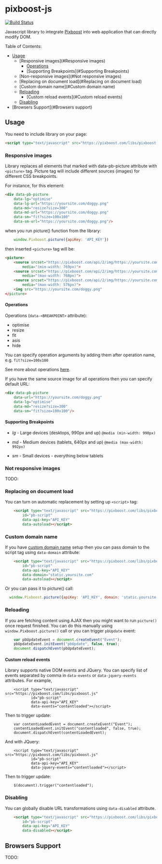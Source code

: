 # pixboost-js

[![Build Status](https://travis-ci.org/Pixboost/pixboost-js.svg?branch=master)](https://travis-ci.org/Pixboost/pixboost-js)


Javascript library to integrate [Pixboost](https://pixboost.com) into web application that
can directly modify DOM.

Table of Contents:

* [Usage](#usage)
    * [Responsive images](#Responsive images)
        * [Operations](#Operations)
        * [Supporting Breakpoints](#Supporting Breakpoints)
    * [Non-responsive images](#Not responsive images)
    * [Replacing on document load](#Replacing on document load)
    * [Custom domain name](#Custom domain name)
    * [Reloading](#Reloading)
        * [Custom reload events](#Custom reload events)
    * [Disabling](#Disabling)
* [Browsers Support](#Browsers support)

    

## Usage

You need to include library on your page:

```html
<script type="text/javascript" src="https://pixboost.com/libs/pixboost.js"></script> 
```

### Responsive images
Library replaces all elements that marked with data-pb-picture attribute with `<picture>` tag.
Picture tag will include different sources (images) for different CSS breakpoints.

For instance, for this element:

```html
<div data-pb-picture
    data-lg="optimise"
    data-lg-url="https://yoursite.com/doggy.png"
    data-md="resize?size=300"
    data-md-url="https://yoursite.com/doggy.png"
    data-sm="fit?size=100x100"
    data-sm-url="https://yoursite.com/doggy.png"/>
```

when you run picture() function from the library: 

```js
    window.Pixboost.picture({apiKey: 'API_KEY'})
```

then inserted `<picture>` tag will be:

```html
<picture>
    <source srcset="https://pixboost.com/api/2/img/https://yoursite.com/doggy.png/optimise?auth=API_KEY" 
        media="(min-width: 769px)">
    <source srcset="https://pixboost.com/api/2/img/https://yoursite.com/doggy.png/resize?size=300&auth=API_KEY" 
        media="(max-width: 768px)">
    <source srcset="https://pixboost.com/api/2/img/https://yoursite.com/doggy.png/fit?size=100x100&auth=API_KEY" 
        media="(max-width: 576px)">
    <img src="https://yoursite.com/doggy.png"
</picture>
```

#### Operations

Operations (`data-<BREAKPOINT>` attribute):

* optimise
* resize
* fit
* asis
* hide

You can specify operation arguments by adding them after operation name, e.g. `fit?size=100x100`

See more about operations [here](https://pixboost.com/docs/api/).

If you have the same source image for all operations then you can specify default URL:

```html
<div data-pb-picture
    data-url="https://yoursite.com/doggy.png"
    data-lg="optimise"
    data-md="resize?size=300"
    data-sm="fit?size=100x100"/>
``` 

#### Supporting Breakpoints


* _lg_ - Large devices (desktops, 990px and up)
  `@media (min-width: 990px)`

* _md_ - Medium devices (tablets, 640px and up)
  `@media (max-width: 992px)`

* _sm_ - Small devices - everything below tablets

### Not responsive images

TODO: 

### Replacing on document load

You can turn on automatic replacement by setting up `<script>` tag:

```html
    <script type="text/javascript" src="https://pixboost.com/libs/pixboost.js" 
        id="pb-script" 
        data-api-key="API_KEY"
        data-autoload></script>
```

### Custom domain name

If you have [custom domain name](https://help.pixboost.com/setup/custom-domain.html) setup then
you can pass domain to the script tag using `data-domain` attribute:

```html
    <script type="text/javascript" src="https://pixboost.com/libs/pixboost.js" 
        id="pb-script" 
        data-api-key="API_KEY"
        data-domain="static.yoursite.com"
        data-autoload></script>
```

Or you can pass it to picture() call:

```js
  window.Pixboost.picture({apiKey: 'API_KEY', domain: 'static.yoursite.com'})
```

### Reloading

If you are fetching content using AJAX then you might want to run `picture()` once request finished.
You can do this manually using `window.Pixboost.picture()` call or you can trigger `pbUpdate` event:

```js
    var pbUpdateEvent = document.createEvent("Event");
    pbUpdateEvent.initEvent("pbUpdate", false, true);
    document.dispatchEvent(pbUpdateEvent);
```

#### Custom reload events

Library supports native DOM events and JQuery. You can specify list of events separated
by comma in `data-events` or `data-jquery-events` attributes. For example,

```
    <script type="text/javascript" src="https://pixboost.com/libs/pixboost.js" 
            id="pb-script" 
            data-api-key="API_KEY"
            data-events="contentloaded"></script>
```

Then to trigger update:

```
    var contentLoadedEvent = document.createEvent("Event");
    contentLoadedEvent.initEvent("contentloaded", false, true);
    document.dispatchEvent(contentLoadedEvent);
```

And with JQuery:

```
    <script type="text/javascript" src="https://pixboost.com/libs/pixboost.js" 
            id="pb-script" 
            data-api-key="API_KEY"
            data-jquery-events="contentloaded"></script>
```

Then to trigger update:

```
    $(document).trigger("contentloaded");
```

### Disabling

You can globally disable URL transformations using `data-disabled` attribute.

```html
    <script type="text/javascript" src="https://pixboost.com/libs/pixboost.js" 
        id="pb-script" 
        data-api-key="API_KEY"
        data-disabled></script>
```

## Browsers Support

TODO:


